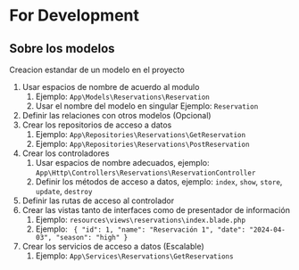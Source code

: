 # For Development

## Sobre los modelos
Creacion estandar de un modelo en el proyecto

1. Usar espacios de nombre de acuerdo al modulo
    1. Ejemplo: `App\Models\Reservations\Reservation`
    2. Usar el nombre del modelo en singular Ejemplo: `Reservation`
3. Definir las relaciones con otros modelos (Opcional)
4. Crear los repositorios de acceso a datos
    1. Ejemplo: `App\Repositories\Reservations\GetReservation`
    2. Ejemplo: `App\Repositories\Reservations\PostReservation`
5. Crear los controladores
    1. Usar espacios de nombre adecuados, ejemplo: `App\Http\Controllers\Reservations\ReservationController`
    3. Definir los métodos de acceso a datos, ejemplo: `index`, `show`, `store`, `update`, `destroy`
6. Definir las rutas de acceso al controlador
7. Crear las vistas tanto de interfaces como de presentador de información
    1. Ejemplo: `resources\views\reservations\index.blade.php`
    2. Ejemplo: ` { "id": 1, "name": "Reservación 1", "date": "2024-04-03", "season": "high" }`
8. Crear los servicios de acceso a datos (Escalable)
    1. Ejemplo: `App\Services\Reservations\GetReservations`